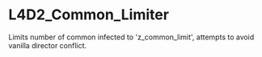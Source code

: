 # L4D2_Common_Limiter
Limits number of common infected to 'z_common_limit', attempts to avoid vanilla director conflict.

